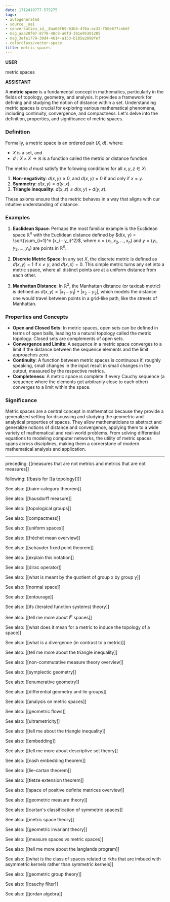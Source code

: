 ```yaml
---
date: 1712419777.575275
tags:
- autogenerated
- source__oai
- conversation_id__8aa66f69-63b6-476a-ac33-f50e677ceb6f
- msg_aaa20f07-8770-48c9-a0fd-381e95301285
- msg_3efe1779-30d4-4614-a153-b185e2098fef
- colorclass/vector-space
title: metric spaces
---
```


**USER**

metric spaces


**ASSISTANT**

A **metric space** is a fundamental concept in mathematics, particularly in the fields of topology, geometry, and analysis. It provides a framework for defining and studying the notion of distance within a set. Understanding metric spaces is crucial for exploring various mathematical phenomena, including continuity, convergence, and compactness. Let's delve into the definition, properties, and significance of metric spaces.

### Definition

Formally, a metric space is an ordered pair $(X, d)$, where:

- $X$ is a set, and
- $d: X \times X \rightarrow \mathbb{R}$ is a function called the metric or distance function.

The metric $d$ must satisfy the following conditions for all $x, y, z \in X$:

1. **Non-negativity**: $d(x, y) \geq 0$, and $d(x, y) = 0$ if and only if $x = y$.
2. **Symmetry**: $d(x, y) = d(y, x)$.
3. **Triangle Inequality**: $d(x, z) \leq d(x, y) + d(y, z)$.

These axioms ensure that the metric behaves in a way that aligns with our intuitive understanding of distance.

### Examples

1. **Euclidean Space**: Perhaps the most familiar example is the Euclidean space $\mathbb{R}^n$ with the Euclidean distance defined by $d(x, y) = \sqrt{\sum_{i=1}^n (x_i - y_i)^2}$, where $x = (x_1, x_2, \ldots, x_n)$ and $y = (y_1, y_2, \ldots, y_n)$ are points in $\mathbb{R}^n$.

2. **Discrete Metric Space**: In any set $X$, the discrete metric is defined as $d(x, y) = 1$ if $x \neq y$, and $d(x, x) = 0$. This simple metric turns any set into a metric space, where all distinct points are at a uniform distance from each other.

3. **Manhattan Distance**: In $\mathbb{R}^2$, the Manhattan distance (or taxicab metric) is defined as $d(x, y) = |x_1 - y_1| + |x_2 - y_2|$, which models the distance one would travel between points in a grid-like path, like the streets of Manhattan.

### Properties and Concepts

- **Open and Closed Sets**: In metric spaces, open sets can be defined in terms of open balls, leading to a natural topology called the metric topology. Closed sets are complements of open sets.
- **Convergence and Limits**: A sequence in a metric space converges to a limit if the distance between the sequence elements and the limit approaches zero.
- **Continuity**: A function between metric spaces is continuous if, roughly speaking, small changes in the input result in small changes in the output, measured by the respective metrics.
- **Completeness**: A metric space is complete if every Cauchy sequence (a sequence where the elements get arbitrarily close to each other) converges to a limit within the space.

### Significance

Metric spaces are a central concept in mathematics because they provide a generalized setting for discussing and studying the geometric and analytical properties of spaces. They allow mathematicians to abstract and generalize notions of distance and convergence, applying them to a wide variety of mathematical and real-world problems. From solving differential equations to modeling computer networks, the utility of metric spaces spans across disciplines, making them a cornerstone of modern mathematical analysis and application.


---

preceding: [[measures that are not metrics and metrics that are not measures]]  


following: [[basis for [[a topology]]]]

See also: [[baire category theorem]]


See also: [[hausdorff measure]]


See also: [[topological groups]]


See also: [[compactness]]


See also: [[uniform spaces]]


See also: [[fréchet mean overview]]


See also: [[schauder fixed point theorem]]


See also: [[explain this notation]]


See also: [[dirac operator]]


See also: [[what is meant by the quotient of group x by group y]]


See also: [[normal space]]


See also: [[entourage]]


See also: [[ifs (iterated function systems) theory]]


See also: [[tell me more about $l^p$ spaces]]


See also: [[what does it mean for a metric to induce the topology of a space]]


See also: [[what is a divergence (in contrast to a metric)]]


See also: [[tell me more about the triangle inequality]]


See also: [[non-commutative measure theory overview]]


See also: [[symplectic geometry]]


See also: [[enumerative geometry]]


See also: [[differential geometry and lie groups]]


See also: [[analysis on metric spaces]]


See also: [[geometric flows]]


See also: [[ultrametricity]]


See also: [[tell me about the triangle inequality]]


See also: [[embedding]]


See also: [[tell me more about descriptive set theory]]


See also: [[nash embedding theorem]]


See also: [[lie–cartan theorem]]


See also: [[tietze extension theorem]]


See also: [[space of positive definite matrices overview]]


See also: [[geometric measure theory]]


See also: [[cartan's classification of symmetric spaces]]


See also: [[metric space theory]]


See also: [[geometric invariant theory]]


See also: [[measure spaces vs metric spaces]]


See also: [[tell me more about the langlands program]]


See also: [[what is the class of spaces related to rkhs that are imbued with asymmetric kernels rather than symmetric kernels]]


See also: [[geometric group theory]]


See also: [[cauchy filter]]


See also: [[jordan algebra]]